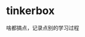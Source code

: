




























































































































































# tinkerbox
啥都搞点，记录点别的学习过程
